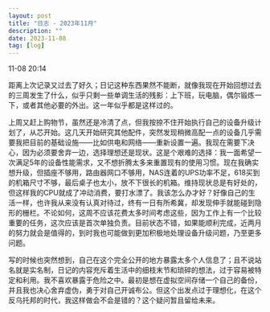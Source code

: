 ```yaml
---
layout: post
title: "日志 - 2023年11月"
description: ""
date: 2023-11-08
tag: [log]
---
```

11-08 20:14

距离上次记录又过去了好久；日记这种东西果然不能断，就像我现在开始回想过去的三周发生了什么，似乎只剩一些单调生活的残影：上下班，玩电脑，偶尔锻炼一下，或者其他必要的外出。这一年似乎都是这样过的。

上周又赶上购物节，虽然还是冷清了点，但我按捺不住开始执行自己的设备升级计划了，从芯开始。这几天开始研究其他配件，突然发现稍微高配一点的设备几乎需要我把目前的基础设施——比如供电和网络——重新设置一遍。我现在需要下决心，因为必须要舍弃一边，选择理想还是现状。这是个艰难的选择：我一面希望一次满足5年的设备性能需求，又不想折腾太多来重置现有的使用习惯。现在我确实想升级，但插座不够用，路由器网口不够用，NAS连着的UPS功率不足，618买到的机箱尺寸不够，最后桌子也太小，放不下很长的机箱。维持现状总是有好处的，但这样我的CPU就成了冲动消费，要打水漂了。我该怎么办才好？好像自己的生活一样，也许我从来没有认真对待过，终有一日有所希冀，却发现伸手就能碰到隐形的栅栏。不论如何，这周不应该花费太多时间考虑这些，因为工作上有一个比较重要的任务，这次应该是首次单独负责。目前状态不错，如果能顺利完成，近两月的努力就会是值得的，到时我也可能做到更加积极地处理设备升级问题，乃至更多问题。

写的时候也突然想到，自己在这个完全公开的地方暴露太多个人信息了；且不说站名就是实名制，日记的内容充斥着生活中的细枝末节和琐碎的想法，过于容易被特定和利用。我不喜欢暴露于危险之中。最初是想在虚拟空间存储一个自己的备份，并且我也决心舍弃虚伪，勇于对自己开诚布公。但这个出发点过于理想化，在这个反乌托邦的时代，我这样做会不会是错的？这个疑问暂且留给未来。